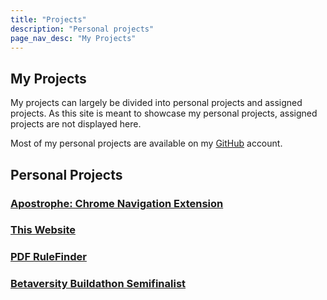 ```yaml
---
title: "Projects"
description: "Personal projects"
page_nav_desc: "My Projects"
---
```

## My Projects
My projects can largely be divided into personal projects and assigned projects.  As this site is meant to showcase my personal projects, assigned projects are not displayed here.

Most of my personal projects are available on my <a class="InLineLink" href="https://github.com/spopkin">GitHub</a> account.

## Personal Projects

### <a href="project-pages/apostrophe-extension.html">Apostrophe: Chrome Navigation Extension</a>

### <a href="project-pages/this-website.html">This Website</a>

### <a href="project-pages/pdf-rulefinder.html">PDF RuleFinder</a>

### <a href="project-pages/betaversity-buildathon.html">Betaversity Buildathon Semifinalist</a>
